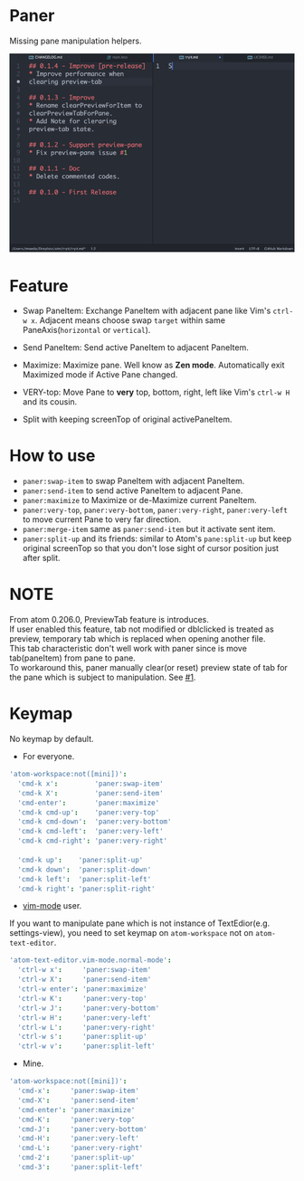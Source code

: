 # Paner

Missing pane manipulation helpers.

![gif](https://raw.githubusercontent.com/t9md/t9md/4407eb697d1f83a8ce6a16ce096a98a270980c3b/img/atom-paner.gif)

# Feature

* Swap PaneItem: Exchange PaneItem with adjacent pane like Vim's `ctrl-w x`. Adjacent means choose swap `target` within same PaneAxis(`horizontal` or `vertical`).

* Send PaneItem: Send active PaneItem to adjacent PaneItem.

* Maximize: Maximize pane. Well know as **Zen mode**.
Automatically exit Maximized mode if Active Pane changed.

* VERY-top: Move Pane to **very** top, bottom, right, left like Vim's `ctrl-w H` and its cousin.

* Split with keeping screenTop of original activePaneItem.

# How to use

* `paner:swap-item` to swap PaneItem with adjacent PaneItem.
* `paner:send-item` to send active PaneItem to adjacent Pane.
* `paner:maximize` to Maximize or de-Maximize current PaneItem.
* `paner:very-top`, `paner:very-bottom`, `paner:very-right`, `paner:very-left` to move current Pane to very far direction.
* `paner:merge-item` same as `paner:send-item` but it activate sent item.
* `paner:split-up` and its friends: similar to Atom's `pane:split-up` but keep original screenTop so that you don't lose sight of cursor position just after split.

# NOTE

From atom 0.206.0, PreviewTab feature is introduces.  
If user enabled this feature, tab not modified or dblclicked is treated as preview, temporary tab which is replaced when opening another file.  
This tab characteristic don't well work with paner since is move tab(paneItem) from pane to pane.  
To workaround this, paner manually clear(or reset) preview state of tab for the pane which is subject to manipulation. See [#1](https://github.com/t9md/atom-paner/issues/1).  

# Keymap
No keymap by default.

* For everyone.

```coffeescript
'atom-workspace:not([mini])':
  'cmd-k x':         'paner:swap-item'
  'cmd-k X':         'paner:send-item'
  'cmd-enter':       'paner:maximize'
  'cmd-k cmd-up':    'paner:very-top'
  'cmd-k cmd-down':  'paner:very-bottom'
  'cmd-k cmd-left':  'paner:very-left'
  'cmd-k cmd-right': 'paner:very-right'

  'cmd-k up':    'paner:split-up'
  'cmd-k down':  'paner:split-down'
  'cmd-k left':  'paner:split-left'
  'cmd-k right': 'paner:split-right'
```

* [vim-mode](https://atom.io/packages/vim-mode) user.

If you want to manipulate pane which is not instance of TextEdior(e.g. settings-view), you need to set keymap on `atom-workspace` not on `atom-text-editor`.

```coffeescript
'atom-text-editor.vim-mode.normal-mode':
  'ctrl-w x':     'paner:swap-item'
  'ctrl-w X':     'paner:send-item'
  'ctrl-w enter': 'paner:maximize'
  'ctrl-w K':     'paner:very-top'
  'ctrl-w J':     'paner:very-bottom'
  'ctrl-w H':     'paner:very-left'
  'ctrl-w L':     'paner:very-right'
  'ctrl-w s':     'paner:split-up'
  'ctrl-w v':     'paner:split-left'
```

* Mine.

```coffeescript
'atom-workspace:not([mini])':
  'cmd-x':     'paner:swap-item'
  'cmd-X':     'paner:send-item'
  'cmd-enter': 'paner:maximize'
  'cmd-K':     'paner:very-top'
  'cmd-J':     'paner:very-bottom'
  'cmd-H':     'paner:very-left'
  'cmd-L':     'paner:very-right'
  'cmd-2':     'paner:split-up'
  'cmd-3':     'paner:split-left'
```
